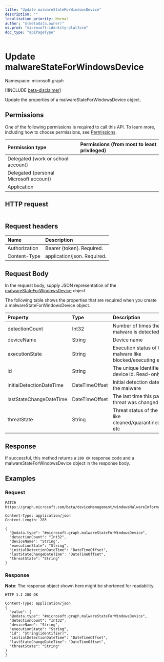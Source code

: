 ```yaml
---
title: "Update malwareStateForWindowsDevice"
description: ""
localization_priority: Normal
author: "$(metadata.owner)"
ms.prod: "microsoft-identity-platform"
doc_type: "apiPageType"
---
```


# Update malwareStateForWindowsDevice

Namespace: microsoft.graph

[!INCLUDE [beta-disclaimer](../../includes/beta-disclaimer.md)]

Update the properties of a malwareStateForWindowsDevice object.

## Permissions

One of the following permissions is required to call this API. To learn more, including how to choose permissions, see [Permissions](/graph/permissions-reference).

| Permission type                        | Permissions (from most to least privileged) |
| :------------------------------------- | :------------------------------------------ |
| Delegated (work or school account)     |                                             |
| Delegated (personal Microsoft account) |                                             |
| Application                            |                                             |

## HTTP request

<!-- {
  "blockType": "ignored"
}
-->

```http

```

## Request headers

| Name          | Description                 |
| :------------ | :-------------------------- |
| Authorization | Bearer {token}. Required.   |
| Content-Type  | application/json. Required. |

## Request Body

In the request body, supply JSON representation of the [malwareStateForWindowsDevice](../resources/intune-malwarestateforwindowsdevice.md) object.

<!-- Actions and Functions -->

<!-- CRUD Methods -->

The following table shows the properties that are required when you create a malwareStateForWindowsDevice object.

| Property                 | Type           | Description                                                       |
| :----------------------- | :------------- | :---------------------------------------------------------------- |
| detectionCount           | Int32          | Number of times the malware is detected                           |
| deviceName               | String         | Device name                                                       |
| executionState           | String         | Execution status of the malware like blocked/executing etc        |
| id                       | String         | The unique Identifier. This is device id. Read-only.              |
| initialDetectionDateTime | DateTimeOffset | Initial detection datetime of the malware                         |
| lastStateChangeDateTime  | DateTimeOffset | The last time this particular threat was changed                  |
| threatState              | String         | Threat status of the malware like cleaned/quarantined/allowed etc |

## Response

If successful, this method returns a `200 OK` response code and a malwareStateForWindowsDevice object in the response body.

## Examples

### Request

<!-- {
  "blockType": "request",
  "name": "update_malwarestateforwindowsdevice"
}
-->

```http
PATCH https://graph.microsoft.com/beta/deviceManagement/windowsMalwareInformation/{id}/deviceMalwareStates/{id}

Content-Type: application/json
Content-Length: 283

{
  "@odata.type": "#microsoft.graph.malwareStateForWindowsDevice",
  "detectionCount": "Int32",
  "deviceName": "String",
  "executionState": "String",
  "initialDetectionDateTime": "DateTimeOffset",
  "lastStateChangeDateTime": "DateTimeOffset",
  "threatState": "String"
}

```

### Response

**Note:** The response object shown here might be shortened for readability.

<!-- {
  "blockType": "response",
  "truncated": true,
  "@odata.type": "microsoft.management.services.api.malwareStateForWindowsDevice"
}
-->

```http
HTTP 1.1 200 OK

Content-Type: application/json
{
  "value": {
  "@odata.type": "#microsoft.graph.malwareStateForWindowsDevice",
  "detectionCount": "Int32",
  "deviceName": "String",
  "executionState": "String",
  "id": "String(identifier)",
  "initialDetectionDateTime": "DateTimeOffset",
  "lastStateChangeDateTime": "DateTimeOffset",
  "threatState": "String"
}
}

```
